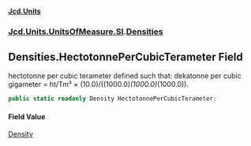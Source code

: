 #### [Jcd.Units](index.md 'index')
### [Jcd.Units.UnitsOfMeasure.SI](Jcd.Units.UnitsOfMeasure.SI.md 'Jcd.Units.UnitsOfMeasure.SI').[Densities](Densities.md 'Jcd.Units.UnitsOfMeasure.SI.Densities')

## Densities.HectotonnePerCubicTerameter Field

hectotonne per cubic terameter defined such that: dekatonne per cubic gigameter = ht/Tm³ ×
(10.0)/((1000.0)*(1000.0)*(1000.0)).

```csharp
public static readonly Density HectotonnePerCubicTerameter;
```

#### Field Value
[Density](Density.md 'Jcd.Units.UnitTypes.Density')